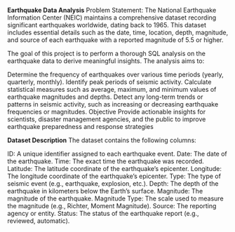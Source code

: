 **Earthquake Data Analysis**
Problem Statement:
The National Earthquake Information Center (NEIC) maintains a comprehensive dataset recording significant earthquakes worldwide, dating back to 1965. This dataset includes essential details such as the date, time, location, depth, magnitude, and source of each earthquake with a reported magnitude of 5.5 or higher.

The goal of this project is to perform a thorough SQL analysis on the earthquake data to derive meaningful insights. The analysis aims to:

Determine the frequency of earthquakes over various time periods (yearly, quarterly, monthly).
Identify peak periods of seismic activity.
Calculate statistical measures such as average, maximum, and minimum values of earthquake magnitudes and depths.
Detect any long-term trends or patterns in seismic activity, such as increasing or decreasing earthquake frequencies or magnitudes.
Objective
Provide actionable insights for scientists, disaster management agencies, and the public to improve earthquake preparedness and response strategies

**Dataset Description**
The dataset contains the following columns:

ID: A unique identifier assigned to each earthquake event.
Date: The date of the earthquake.
Time: The exact time the earthquake was recorded.
Latitude: The latitude coordinate of the earthquake’s epicenter.
Longitude: The longitude coordinate of the earthquake’s epicenter.
Type: The type of seismic event (e.g., earthquake, explosion, etc.).
Depth: The depth of the earthquake in kilometers below the Earth’s surface.
Magnitude: The magnitude of the earthquake.
Magnitude Type: The scale used to measure the magnitude (e.g., Richter, Moment Magnitude).
Source: The reporting agency or entity.
Status: The status of the earthquake report (e.g., reviewed, automatic).
